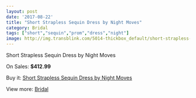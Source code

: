```yaml
---
layout: post
date: '2017-08-22'
title: "Short Strapless Sequin Dress by Night Moves"
category: Bridal
tags: ["short","sequin","prom","dress","night"]
image: http://img.transblink.com/5014-thickbox_default/short-strapless-sequin-dress-by-night-moves.jpg
---
```

Short Strapless Sequin Dress by Night Moves

On Sales: **$412.99**
<a href="https://www.transblink.com/en/bridal/1573-short-strapless-sequin-dress-by-night-moves.html"><amp-img layout="responsive" width="600" height="600" src="//img.transblink.com/5014-thickbox_default/short-strapless-sequin-dress-by-night-moves.jpg" alt="Short Strapless Sequin Dress by Night Moves 0" /></a>
<a href="https://www.transblink.com/en/bridal/1573-short-strapless-sequin-dress-by-night-moves.html"><amp-img layout="responsive" width="600" height="600" src="//img.transblink.com/5016-thickbox_default/short-strapless-sequin-dress-by-night-moves.jpg" alt="Short Strapless Sequin Dress by Night Moves 1" /></a>
<a href="https://www.transblink.com/en/bridal/1573-short-strapless-sequin-dress-by-night-moves.html"><amp-img layout="responsive" width="600" height="600" src="//img.transblink.com/5015-thickbox_default/short-strapless-sequin-dress-by-night-moves.jpg" alt="Short Strapless Sequin Dress by Night Moves 2" /></a>

Buy it: [Short Strapless Sequin Dress by Night Moves](https://www.transblink.com/en/bridal/1573-short-strapless-sequin-dress-by-night-moves.html "Short Strapless Sequin Dress by Night Moves")

View more: [Bridal](https://www.transblink.com/en/3-bridal "Bridal")